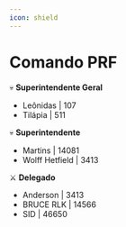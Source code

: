 ```yaml
---
icon: shield
---
```


# Comando PRF

💀 **Superintendente Geral**

* Leônidas | 107&#x20;
* Tilápia | 511&#x20;

💀 **Superintendente**

* Martins | 14081
* Wolff Hetfield | 3413

⚔️ **Delegado**

* Anderson | 3413
* BRUCE RLK | 14566&#x20;
* SID | 46650

